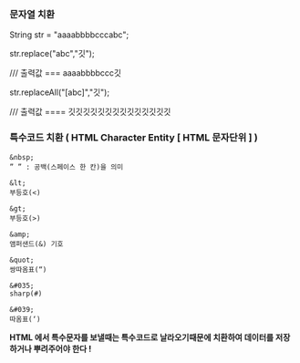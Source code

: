 ### 문자열 치환



String str = "aaaabbbbcccabc";

str.replace("abc","깃");

/// 출력값 ===  aaaabbbbccc깃

str.replaceAll("[abc]","깃");

/// 출력값 ==== 깃깃깃깃깃깃깃깃깃깃깃깃깃깃



### 특수코드 치환 ( HTML Character Entity [ HTML 문자단위 ] )
```
&nbsp;
” ” : 공백(스페이스 한 칸)을 의미
 
&lt;
부등호(<)
 
&gt;
부등호(>)
 
&amp;
앰퍼샌드(&) 기호
 
&quot;
쌍따옴표(“)
 
&#035;
sharp(#)
 
&#039;
따옴표(‘)
```
**HTML 에서 특수문자를 보낼때는 특수코드로 날라오기때문에 치환하여 데이터를 저장하거나 뿌려주어야 한다 !**
